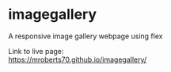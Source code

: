 # imagegallery
A responsive image gallery webpage using flex

Link to live page:<br>
https://mroberts70.github.io/imagegallery/

